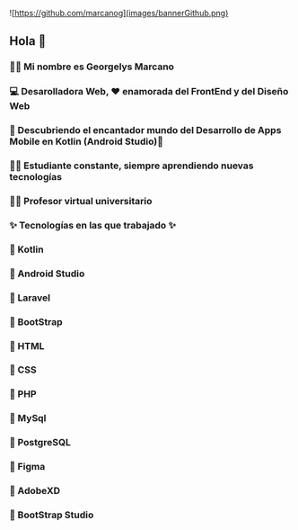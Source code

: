 ![https://github.com/marcanog](images/bannerGithub.png) 

## Hola 👋

### 🙋‍♀️ Mi nombre es Georgelys Marcano 

### 💻 Desarolladora Web, ❤️ enamorada del FrontEnd y del Diseño Web 

### 📱 Descubriendo el encantador mundo del Desarrollo de Apps Mobile en Kotlin (Android Studio)🥰

### 👩‍🎓 Estudiante constante, siempre aprendiendo nuevas tecnologías

### 👩‍🏫 Profesor virtual universitario

### ✨ **Tecnologías en las que trabajado** ✨
 ### :pushpin: Kotlin
 ### :pushpin: Android Studio
 ### :pushpin: Laravel
 ### :pushpin: BootStrap
 ### :pushpin: HTML
 ### :pushpin: CSS
 ### :pushpin: PHP
 ### :pushpin: MySql
 ### :pushpin: PostgreSQL
 ### :pushpin: Figma
 ### :pushpin: AdobeXD
 ### :pushpin: BootStrap Studio


<!--
**GMarcanoB/GMarcanoB** is a ✨ _special_ ✨ repository because its `README.md` (this file) appears on your GitHub profile.

Here are some ideas to get you started:

- 🔭 I’m currently working on ...
- 🌱 I’m currently learning ...
- 👯 I’m looking to collaborate on ...
- 🤔 I’m looking for help with ...
- 💬 Ask me about ...
- 📫 How to reach me: ...
- 😄 Pronouns: ...
- ⚡ Fun fact: ...
-->


[images/bannerGithub.png]: images/bannerGithub.png
